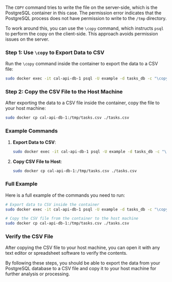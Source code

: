The `COPY` command tries to write the file on the server-side, which is the PostgreSQL container in this case. The permission error indicates that the PostgreSQL process does not have permission to write to the `/tmp` directory.

To work around this, you can use the `\copy` command, which instructs `psql` to perform the copy on the client-side. This approach avoids permission issues on the server.

### Step 1: Use `\copy` to Export Data to CSV

Run the `\copy` command inside the container to export the data to a CSV file:

```sh
sudo docker exec -it cal-api-db-1 psql -U example -d tasks_db -c "\copy (SELECT * FROM tasks) TO '/tmp/tasks.csv' WITH CSV HEADER;"
```

### Step 2: Copy the CSV File to the Host Machine

After exporting the data to a CSV file inside the container, copy the file to your host machine:

```sh
sudo docker cp cal-api-db-1:/tmp/tasks.csv ./tasks.csv
```

### Example Commands

1. **Export Data to CSV**:

    ```sh
    sudo docker exec -it cal-api-db-1 psql -U example -d tasks_db -c "\copy (SELECT * FROM tasks) TO '/tmp/tasks.csv' WITH CSV HEADER;"
    ```

2. **Copy CSV File to Host**:

    ```sh
    sudo docker cp cal-api-db-1:/tmp/tasks.csv ./tasks.csv
    ```

### Full Example

Here is a full example of the commands you need to run:

```sh
# Export data to CSV inside the container
sudo docker exec -it cal-api-db-1 psql -U example -d tasks_db -c "\copy (SELECT * FROM tasks) TO '/tmp/tasks.csv' WITH CSV HEADER;"

# Copy the CSV file from the container to the host machine
sudo docker cp cal-api-db-1:/tmp/tasks.csv ./tasks.csv
```

### Verify the CSV File

After copying the CSV file to your host machine, you can open it with any text editor or spreadsheet software to verify the contents.

By following these steps, you should be able to export the data from your PostgreSQL database to a CSV file and copy it to your host machine for further analysis or processing.